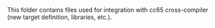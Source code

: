 This folder contains files used for integration with cc65 cross-compiler
(new target definition, libraries, etc.).